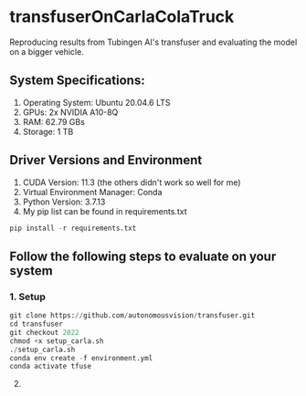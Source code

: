 # transfuserOnCarlaColaTruck

Reproducing results from Tubingen AI's transfuser and evaluating the model on a bigger vehicle. 


## System Specifications:

1.  Operating System:   Ubuntu 20.04.6 LTS
2.  GPUs:               2x NVIDIA A10-8Q
3.  RAM:                62.79 GBs
4.  Storage:            1 TB

## Driver Versions and Environment

1.  CUDA Version: 11.3 (the others didn't work so well for me)
2.  Virtual Environment Manager: Conda
3.  Python Version: 3.7.13
4.  My pip list can be found in requirements.txt
```python
pip install -r requirements.txt
```

## Follow the following steps to evaluate on your system

### 1.  Setup
```python
git clone https://github.com/autonomousvision/transfuser.git
cd transfuser
git checkout 2022
chmod +x setup_carla.sh
./setup_carla.sh
conda env create -f environment.yml
conda activate tfuse
```
2.  
